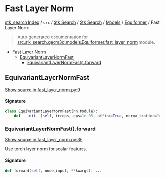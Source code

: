 # Fast Layer Norm

[stk_search Index](../../../../../README.md#stk_search-index) / `src` / [Stk Search](../../../index.md#stk-search) / [Stk Search](../../../index.md#stk-search) / [Models](../index.md#models) / [Equiformer](./index.md#equiformer) / Fast Layer Norm

> Auto-generated documentation for [src.stk_search.geom3d.models.Equiformer.fast_layer_norm](https://github.com/mohammedazzouzi15/STK_search/blob/main/src/stk_search/geom3d/models/Equiformer/fast_layer_norm.py) module.

- [Fast Layer Norm](#fast-layer-norm)
  - [EquivariantLayerNormFast](#equivariantlayernormfast)
    - [EquivariantLayerNormFast().forward](#equivariantlayernormfast()forward)

## EquivariantLayerNormFast

[Show source in fast_layer_norm.py:9](https://github.com/mohammedazzouzi15/STK_search/blob/main/src/stk_search/geom3d/models/Equiformer/fast_layer_norm.py#L9)

#### Signature

```python
class EquivariantLayerNormFast(nn.Module):
    def __init__(self, irreps, eps=1e-05, affine=True, normalization="component"): ...
```

### EquivariantLayerNormFast().forward

[Show source in fast_layer_norm.py:36](https://github.com/mohammedazzouzi15/STK_search/blob/main/src/stk_search/geom3d/models/Equiformer/fast_layer_norm.py#L36)

Use torch layer norm for scalar features.

#### Signature

```python
def forward(self, node_input, **kwargs): ...
```